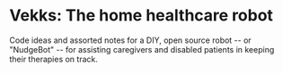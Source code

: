 # Vekks: The home healthcare robot

Code ideas and assorted notes for a DIY, open source robot -- or "NudgeBot" -- for assisting caregivers and disabled patients in keeping their therapies on track.
